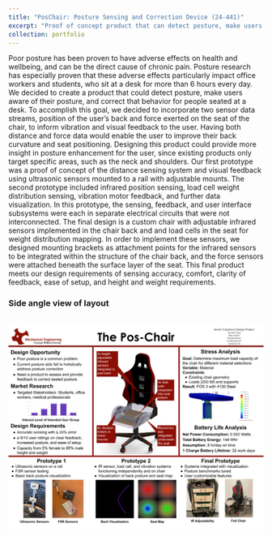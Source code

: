 ```yaml
---
title: "PosChair: Posture Sensing and Correction Device (24-441)"
excerpt: "Proof of concept product that can detect posture, make users aware of their posture, and correct that behavior for people seated at a desk. <br/><img src='/images/POSCHAIR.png'>"
collection: portfolio
---
```


Poor posture has been proven to have adverse effects on health and wellbeing, and can
be the direct cause of chronic pain. Posture research has especially proven that these adverse
effects particularly impact office workers and students, who sit at a desk for more than 6 hours
every day. We decided to create a product that could detect posture, make
users aware of their posture, and correct that behavior for people seated at a desk. To
accomplish this goal, we decided to incorporate two sensor data streams, position of the user’s
back and force exerted on the seat of the chair, to inform vibration and visual feedback to the
user. Having both distance and force data would enable the user to improve their back curvature
and seat positioning. Designing this product could provide more insight in posture enhancement
for the user, since existing products only target specific areas, such as the neck and shoulders.
Our first prototype was a proof of concept of the distance sensing system and visual feedback
using ultrasonic sensors mounted to a rail with adjustable mounts. The second prototype
included infrared position sensing, load cell weight distribution sensing, vibration motor
feedback, and further data visualization. In this prototype, the sensing, feedback, and user
interface subsystems were each in separate electrical circuits that were not interconnected. The
final design is a custom chair with adjustable infrared sensors implemented in the chair back
and and load cells in the seat for weight distribution mapping. In order to implement these
sensors, we designed mounting brackets as attachment points for the infrared sensors to be
integrated within the structure of the chair back, and the force sensors were attached beneath
the surface layer of the seat. This final product meets our design requirements of sensing
accuracy, comfort, clarity of feedback, ease of setup, and height and weight requirements.


### Side angle view of layout 
<br/><img src='/images/Poster.png'> 
